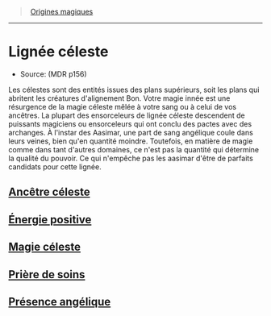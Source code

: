﻿>  [Origines magiques](hd_sorcerer_origines_magiques.md)

---


# Lignée céleste

- Source: (MDR p156)

Les célestes sont des entités issues des plans supérieurs, soit les plans qui abritent les créatures d'alignement Bon. Votre magie innée est une résurgence de la magie céleste mêlée à votre sang ou à celui de vos ancêtres. La plupart des ensorceleurs de lignée céleste descendent de puissants magiciens ou ensorceleurs qui ont conclu des pactes avec des archanges. À l'instar des Aasimar, une part de sang angélique coule dans leurs veines, bien qu'en quantité moindre. Toutefois, en matière de magie comme dans tant d'autres domaines, ce n'est pas la quantité qui détermine la qualité du pouvoir. Ce qui n'empêche pas les aasimar d'être de parfaits candidats pour cette lignée.



## [Ancêtre céleste](hd_sorcerer_celestial_ancetre_celeste.md)



## [Énergie positive](hd_sorcerer_celestial_energie_positive.md)



## [Magie céleste](hd_sorcerer_celestial_magie_celeste.md)



## [Prière de soins](hd_sorcerer_celestial_priere_de_soins.md)



## [Présence angélique](hd_sorcerer_celestial_presence_angelique.md)

